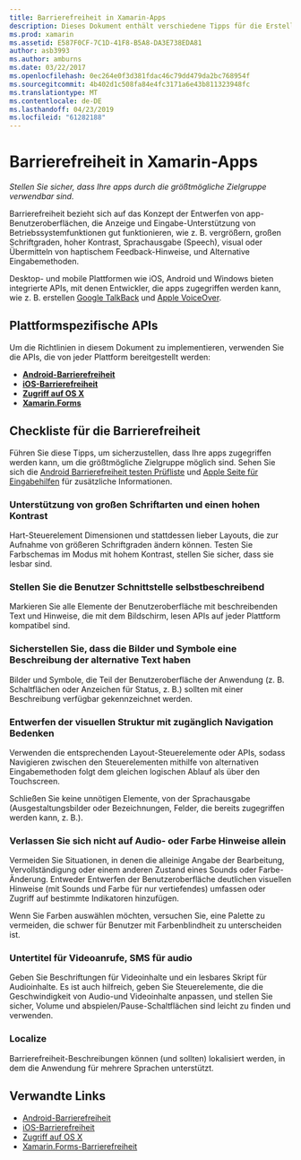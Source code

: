 ```yaml
---
title: Barrierefreiheit in Xamarin-Apps
description: Dieses Dokument enthält verschiedene Tipps für die Erstellung von apps mit zugegriffen werden kann. Er enthält beispielsweise Empfehlungen zu großen Schriftarten, hoher Kontrast, selbstbeschreibende Schnittstellen und mehr.
ms.prod: xamarin
ms.assetid: E587F0CF-7C1D-41F8-B5A8-DA3E738EDA81
author: asb3993
ms.author: amburns
ms.date: 03/22/2017
ms.openlocfilehash: 0ec264e0f3d381fdac46c79dd479da2bc768954f
ms.sourcegitcommit: 4b402d1c508fa84e4fc3171a6e43b811323948fc
ms.translationtype: MT
ms.contentlocale: de-DE
ms.lasthandoff: 04/23/2019
ms.locfileid: "61282188"
---
```

# <a name="accessibility-in-xamarin-apps"></a>Barrierefreiheit in Xamarin-Apps

_Stellen Sie sicher, dass Ihre apps durch die größtmögliche Zielgruppe verwendbar sind._

Barrierefreiheit bezieht sich auf das Konzept der Entwerfen von app-Benutzeroberflächen, die Anzeige und Eingabe-Unterstützung von Betriebssystemfunktionen gut funktionieren, wie z. B. vergrößern, großen Schriftgraden, hoher Kontrast, Sprachausgabe (Speech), visual oder Übermitteln von haptischem Feedback-Hinweise, und Alternative Eingabemethoden.

Desktop- und mobile Plattformen wie iOS, Android und Windows bieten integrierte APIs, mit denen Entwickler, die apps zugegriffen werden kann, wie z. B. erstellen [Google TalkBack](https://play.google.com/store/apps/details?id=com.google.android.marvin.talkback) und [Apple VoiceOver](http://www.apple.com/accessibility/ios/voiceover/).

## <a name="platform-specific-apis"></a>Plattformspezifische APIs

Um die Richtlinien in diesem Dokument zu implementieren, verwenden Sie die APIs, die von jeder Plattform bereitgestellt werden:

- [**Android-Barrierefreiheit**](~/android/app-fundamentals/accessibility.md)
- [**iOS-Barrierefreiheit**](~/ios/app-fundamentals/accessibility.md)
- [**Zugriff auf OS X**](~/mac/app-fundamentals/accessibility.md)
- [**Xamarin.Forms**](~/xamarin-forms/app-fundamentals/accessibility/index.md)

<a name="checklist" />

## <a name="accessibility-checklist"></a>Checkliste für die Barrierefreiheit

Führen Sie diese Tipps, um sicherzustellen, dass Ihre apps zugegriffen werden kann, um die größtmögliche Zielgruppe möglich sind. Sehen Sie sich die [Android Barrierefreiheit testen Prüfliste](https://developer.android.com/training/accessibility/testing.html) und [Apple Seite für Eingabehilfen](http://www.apple.com/accessibility/) für zusätzliche Informationen.

### <a name="support-large-fonts-and-high-contrast"></a>Unterstützung von großen Schriftarten und einen hohen Kontrast

Hart-Steuerelement Dimensionen und stattdessen lieber Layouts, die zur Aufnahme von größeren Schriftgraden ändern können.
Testen Sie Farbschemas im Modus mit hohem Kontrast, stellen Sie sicher, dass sie lesbar sind.

### <a name="make-the-user-interface-self-describing"></a>Stellen Sie die Benutzer Schnittstelle selbstbeschreibend

Markieren Sie alle Elemente der Benutzeroberfläche mit beschreibenden Text und Hinweise, die mit dem Bildschirm, lesen APIs auf jeder Plattform kompatibel sind.

### <a name="ensure-that-images-and-icons-have-an-alternate-text-description"></a>Sicherstellen Sie, dass die Bilder und Symbole eine Beschreibung der alternative Text haben

Bilder und Symbole, die Teil der Benutzeroberfläche der Anwendung (z. B. Schaltflächen oder Anzeichen für Status, z. B.) sollten mit einer Beschreibung verfügbar gekennzeichnet werden.

### <a name="design-the-visual-tree-with-accessible-navigation-in-mind"></a>Entwerfen der visuellen Struktur mit zugänglich Navigation Bedenken

Verwenden die entsprechenden Layout-Steuerelemente oder APIs, sodass Navigieren zwischen den Steuerelementen mithilfe von alternativen Eingabemethoden folgt dem gleichen logischen Ablauf als über den Touchscreen.

Schließen Sie keine unnötigen Elemente, von der Sprachausgabe (Ausgestaltungsbilder oder Bezeichnungen, Felder, die bereits zugegriffen werden kann, z. B.).

### <a name="dont-rely-on-audio-or-color-cues-alone"></a>Verlassen Sie sich nicht auf Audio- oder Farbe Hinweise allein

Vermeiden Sie Situationen, in denen die alleinige Angabe der Bearbeitung, Vervollständigung oder einem anderen Zustand eines Sounds oder Farbe-Änderung. Entweder Entwerfen der Benutzeroberfläche deutlichen visuellen Hinweise (mit Sounds und Farbe für nur vertiefendes) umfassen oder Zugriff auf bestimmte Indikatoren hinzufügen.

Wenn Sie Farben auswählen möchten, versuchen Sie, eine Palette zu vermeiden, die schwer für Benutzer mit Farbenblindheit zu unterscheiden ist.

### <a name="captioning-for-video-text-for-audio"></a>Untertitel für Videoanrufe, SMS für audio

Geben Sie Beschriftungen für Videoinhalte und ein lesbares Skript für Audioinhalte. Es ist auch hilfreich, geben Sie Steuerelemente, die die Geschwindigkeit von Audio-und Videoinhalte anpassen, und stellen Sie sicher, Volume und abspielen/Pause-Schaltflächen sind leicht zu finden und verwenden.

### <a name="localize"></a>Localize

Barrierefreiheit-Beschreibungen können (und sollten) lokalisiert werden, in dem die Anwendung für mehrere Sprachen unterstützt.



## <a name="related-links"></a>Verwandte Links

- [Android-Barrierefreiheit](~/android/app-fundamentals/accessibility.md)
- [iOS-Barrierefreiheit](~/ios/app-fundamentals/accessibility.md)
- [Zugriff auf OS X](~/mac/app-fundamentals/accessibility.md)
- [Xamarin.Forms-Barrierefreiheit](~/xamarin-forms/app-fundamentals/accessibility/index.md)
